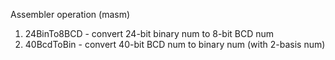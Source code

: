 ﻿Assembler operation (masm)
1) 24BinTo8BCD - convert 24-bit binary num to 8-bit BCD num 
2) 40BcdToBin - convert 40-bit BCD num to binary num (with 2-basis num)
